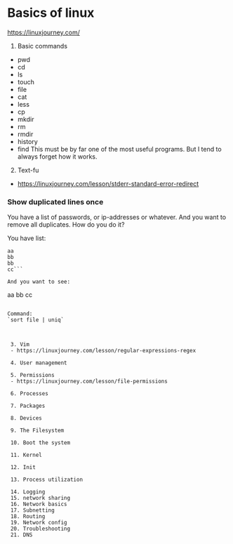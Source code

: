 # Basics of linux

https://linuxjourney.com/

1. Basic commands
 - pwd
 - cd
 - ls
 - touch
 - file 
 - cat
 - less
 - cp
 - mkdir 
 - rm
 - rmdir
 - history
 - find
 This must be by far one of the most useful programs. But I tend to always forget how it works.
 
 
 
 2. Text-fu
 - https://linuxjourney.com/lesson/stderr-standard-error-redirect

### Show duplicated lines once
You have a list of passwords, or ip-addresses or whatever. And you want to remove all duplicates. How do you do it?


You have list:
```aa
aa
bb
bb
cc```

And you want to see: 
```
aa
bb
cc
```

Command:
`sort file | uniq`



 3. Vim
 - https://linuxjourney.com/lesson/regular-expressions-regex

 4. User management

 5. Permissions
 - https://linuxjourney.com/lesson/file-permissions

 6. Processes

 7. Packages

 8. Devices

 9. The Filesystem

 10. Boot the system

 11. Kernel

 12. Init

 13. Process utilization

 14. Logging
 15. network sharing
 16. Network basics
 17. Subnetting
 18. Routing
 19. Network config
 20. Troubleshooting
 21. DNS
